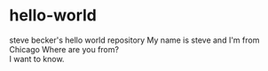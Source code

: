 # hello-world
steve becker's hello world repository
My name is steve and I'm from Chicago
Where are you from?  
I want to know.  
